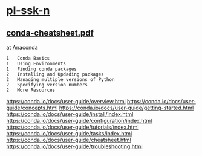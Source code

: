 # [pl-ssk-n](README.md)


## [conda-cheatsheet.pdf](https://conda.io/docs/_downloads/conda-cheatsheet.pdf)
at Anaconda

```
1   Conda Basics
1   Using Environments
1   Finding conda packages
2   Installing and Updading packages
2   Managing multiple versions of Python
2   Specifying version numbers
2   More Resources
```

https://conda.io/docs/user-guide/overview.html
https://conda.io/docs/user-guide/concepts.html
https://conda.io/docs/user-guide/getting-started.html
https://conda.io/docs/user-guide/install/index.html
https://conda.io/docs/user-guide/configuration/index.html
https://conda.io/docs/user-guide/tutorials/index.html
https://conda.io/docs/user-guide/tasks/index.html
https://conda.io/docs/user-guide/cheatsheet.html  
https://conda.io/docs/user-guide/troubleshooting.html


